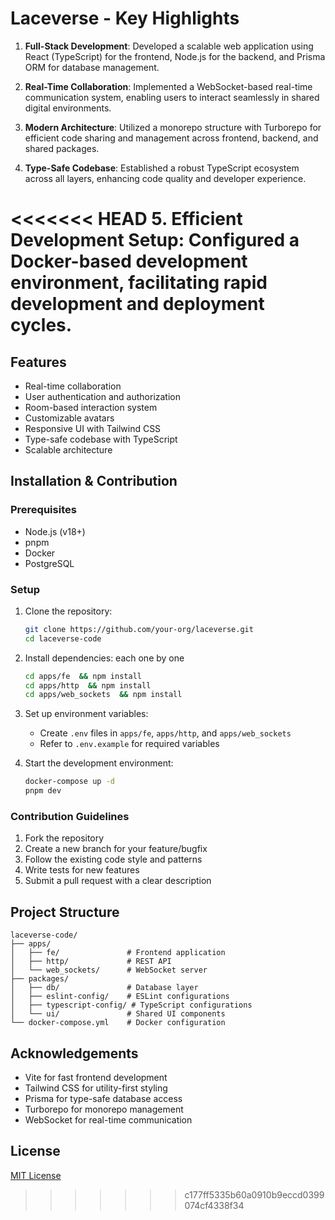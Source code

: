 # Laceverse - Key Highlights

1. **Full-Stack Development**: Developed a scalable web application using React (TypeScript) for the frontend, Node.js for the backend, and Prisma ORM for database management.

2. **Real-Time Collaboration**: Implemented a WebSocket-based real-time communication system, enabling users to interact seamlessly in shared digital environments.

3. **Modern Architecture**: Utilized a monorepo structure with Turborepo for efficient code sharing and management across frontend, backend, and shared packages.

4. **Type-Safe Codebase**: Established a robust TypeScript ecosystem across all layers, enhancing code quality and developer experience.

<<<<<<< HEAD
5. **Efficient Development Setup**: Configured a Docker-based development environment, facilitating rapid development and deployment cycles.
=======
## Features
- Real-time collaboration
- User authentication and authorization
- Room-based interaction system
- Customizable avatars
- Responsive UI with Tailwind CSS
- Type-safe codebase with TypeScript
- Scalable architecture

## Installation & Contribution
### Prerequisites
- Node.js (v18+)
- pnpm
- Docker
- PostgreSQL

### Setup
1. Clone the repository:
   ```bash
   git clone https://github.com/your-org/laceverse.git
   cd laceverse-code
   ```

2. Install dependencies: each one by one 
   ```bash
   cd apps/fe  && npm install
   cd apps/http  && npm install
   cd apps/web_sockets  && npm install
   ```

3. Set up environment variables:
   - Create `.env` files in `apps/fe`, `apps/http`, and `apps/web_sockets`
   - Refer to `.env.example` for required variables

4. Start the development environment:
   ```bash
   docker-compose up -d
   pnpm dev
   ```

### Contribution Guidelines
1. Fork the repository
2. Create a new branch for your feature/bugfix
3. Follow the existing code style and patterns
4. Write tests for new features
5. Submit a pull request with a clear description

## Project Structure
```
laceverse-code/
├── apps/
│   ├── fe/               # Frontend application
│   ├── http/             # REST API
│   └── web_sockets/      # WebSocket server
├── packages/
│   ├── db/               # Database layer
│   ├── eslint-config/    # ESLint configurations
│   ├── typescript-config/ # TypeScript configurations
│   └── ui/               # Shared UI components
└── docker-compose.yml    # Docker configuration
```

## Acknowledgements
- Vite for fast frontend development
- Tailwind CSS for utility-first styling
- Prisma for type-safe database access
- Turborepo for monorepo management
- WebSocket for real-time communication

## License
[MIT License](LICENSE)
>>>>>>> c177ff5335b60a0910b9eccd0399074cf4338f34
